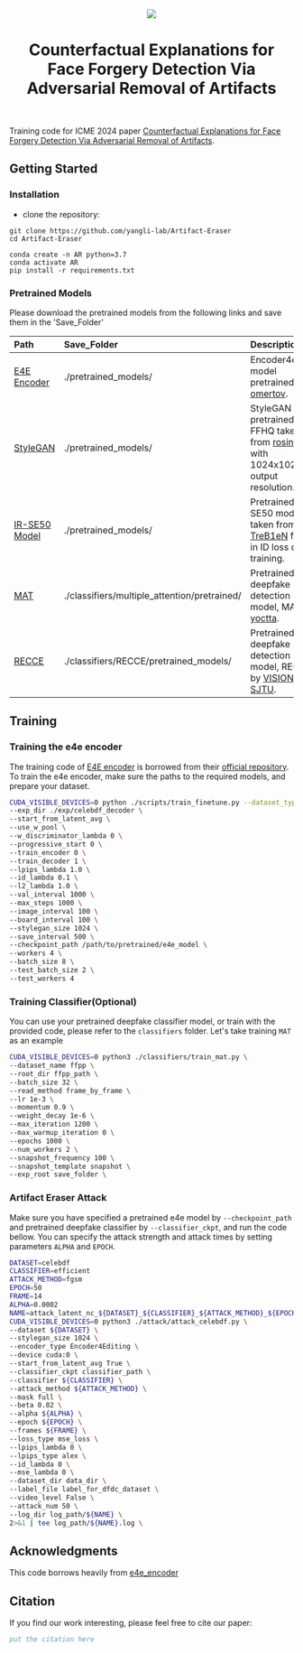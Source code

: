 <div align="center">
    
 <div>
     <a href="arxiv.index"><img src="https://img.shields.io/badge/Arxiv-2401:08276-red"/></a>

   </div>

  <h1>Counterfactual Explanations for Face Forgery Detection Via Adversarial Removal of Artifacts </h1>

</div>

<br>

Training code for ICME 2024 paper [Counterfactual Explanations for Face Forgery Detection Via Adversarial Removal of Artifacts]().

## Getting Started

### Installation

- clone the repository:
```
git clone https://github.com/yangli-lab/Artifact-Eraser
cd Artifact-Eraser
```


```
conda create -n AR python=3.7
conda activate AR
pip install -r requirements.txt
```

### Pretrained Models
Please download the pretrained models from the following links and save them in the 'Save_Folder'

|    Path  | Save_Folder | Description 
| :------- | :---------- | :----------
| [E4E Encoder](https://drive.google.com/file/d/1cUv_reLE6k3604or78EranS7XzuVMWeO/view?usp=sharing)    | ./pretrained_models/    | Encoder4editing model pretrained by [omertov](https://github.com/omertov/encoder4editing).
| [StyleGAN](https://drive.google.com/file/d/1EM87UquaoQmk17Q8d5kYIAHqu0dkYqdT/view?usp=sharing)    | ./pretrained_models/     | StyleGAN model pretrained on FFHQ taken from [rosinality](https://github.com/rosinality/stylegan2-pytorch) with 1024x1024 output resolution.
| [IR-SE50 Model](https://drive.google.com/file/d/1KW7bjndL3QG3sxBbZxreGHigcCCpsDgn/view?usp=sharing)    | ./pretrained_models/    | Pretrained IR-SE50 model taken from [TreB1eN](https://github.com/TreB1eN/InsightFace_Pytorch) for use in ID loss during training.
| [MAT](https://drive.google.com/file/d/1lYyUe99Goh1YCilt1IOiD9oMO6ig8j1o/view)    | ./classifiers/multiple_attention/pretrained/    | Pretrained deepfake detection model, MAT, by [yoctta](https://github.com/yoctta/multiple-attention).
| [RECCE](https://github.com/VISION-SJTU/RECCE/issues/2#issuecomment-1221564190)    | ./classifiers/RECCE/pretrained_models/ |  Pretrained deepfake detection model, RECCE, by [VISION-SJTU](https://github.com/VISION-SJTU/RECCE).



## Training

### Training the e4e encoder
The training code of [E4E encoder](https://arxiv.org/abs/2102.02766) is borrowed from their [official repository](https://github.com/omertov/encoder4editing).
To train the e4e encoder, make sure the paths to the required models, and prepare your dataset.
```bash
CUDA_VISIBLE_DEVICES=0 python ./scripts/train_finetune.py --dataset_type ffhq_encode \
--exp_dir ./exp/celebdf_decoder \
--start_from_latent_avg \
--use_w_pool \
--w_discriminator_lambda 0 \
--progressive_start 0 \
--train_encoder 0 \
--train_decoder 1 \
--lpips_lambda 1.0 \
--id_lambda 0.1 \
--l2_lambda 1.0 \
--val_interval 1000 \
--max_steps 1000 \
--image_interval 100 \
--board_interval 100 \
--stylegan_size 1024 \
--save_interval 500 \
--checkpoint_path /path/to/pretrained/e4e_model \
--workers 4 \
--batch_size 8 \
--test_batch_size 2 \
--test_workers 4 
```

### Training Classifier(Optional)
You can use your pretrained deepfake classifier model, or train with the provided code, please refer to the `classifiers` folder.
Let's take training `MAT` as an example
```bash
CUDA_VISIBLE_DEVICES=0 python3 ./classifiers/train_mat.py \
--dataset_name ffpp \
--root_dir ffpp_path \
--batch_size 32 \
--read_method frame_by_frame \
--lr 1e-3 \
--momentum 0.9 \
--weight_decay 1e-6 \
--max_iteration 1200 \
--max_warmup_iteration 0 \
--epochs 1000 \
--num_workers 2 \
--snapshot_frequency 100 \
--snapshot_template snapshot \
--exp_root save_folder \
```

### Artifact Eraser Attack
Make sure you have specified a pretrained e4e model by `--checkpoint_path` and pretrained deepfake classifier by `--classifier_ckpt`, and run the code bellow. You can specify the attack strength and attack times by setting parameters `ALPHA` and `EPOCH`.
```bash
DATASET=celebdf
CLASSIFIER=efficient
ATTACK_METHOD=fgsm
EPOCH=50
FRAME=14
ALPHA=0.0002
NAME=attack_latent_nc_${DATASET}_${CLASSIFIER}_${ATTACK_METHOD}_${EPOCH}_${FRAME}_${ALPHA}
CUDA_VISIBLE_DEVICES=0 python3 ./attack/attack_celebdf.py \
--dataset ${DATASET} \
--stylegan_size 1024 \
--encoder_type Encoder4Editing \
--device cuda:0 \
--start_from_latent_avg True \
--classifier_ckpt classifier_path \
--classifier ${CLASSIFIER} \
--attack_method ${ATTACK_METHOD} \
--mask full \
--beta 0.02 \
--alpha ${ALPHA} \
--epoch ${EPOCH} \
--frames ${FRAME} \
--loss_type mse_loss \
--lpips_lambda 0 \
--lpips_type alex \
--id_lambda 0 \
--mse_lambda 0 \
--dataset_dir data_dir \
--label_file label_for_dfdc_dataset \
--video_level False \
--attack_num 50 \
--log_dir log_path/${NAME} \
2>&1 | tee log_path/${NAME}.log \
```

## Acknowledgments

This code borrows heavily from [e4e_encoder](https://github.com/omertov/encoder4editing)


## Citation
If you find our work interesting, please feel free to cite our paper:
```bibtex
put the citation here
```

